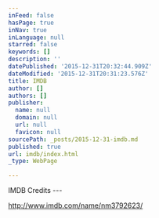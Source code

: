 ```yaml
---
inFeed: false
hasPage: true
inNav: true
inLanguage: null
starred: false
keywords: []
description: ''
datePublished: '2015-12-31T20:32:44.909Z'
dateModified: '2015-12-31T20:31:23.576Z'
title: IMDB
author: []
authors: []
publisher:
  name: null
  domain: null
  url: null
  favicon: null
sourcePath: _posts/2015-12-31-imdb.md
published: true
url: imdb/index.html
_type: WebPage

---
```

IMDB Credits ---

http://www.imdb.com/name/nm3792623/
